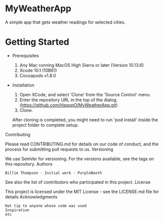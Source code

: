 # MyWeatherApp

A simple app that gets weather readings for selected cities.

# Getting Started

- Prerequisites
  1) Any Mac running MacOS High Sierra or later (Version 10.13.6)
  2) Xcode 10.1 (10B61)
  3) Cocoapods v1.8.0

- Installation
  1) Open XCode, and select 'Clone' from the 'Source Control' menu.
  2) Enter the repository URL in the top of the dialog. (https://github.com/HagopO/MyWeatherApp.git)
  3) Clone.
  
  After cloning is completed, you might need to run 'pod install' inside the project folder to complete setup.
  
  
Contributing

Please read CONTRIBUTING.md for details on our code of conduct, and the process for submitting pull requests to us.
Versioning

We use SemVer for versioning. For the versions available, see the tags on this repository.
Authors

    Billie Thompson - Initial work - PurpleBooth

See also the list of contributors who participated in this project.
License

This project is licensed under the MIT License - see the LICENSE.md file for details
Acknowledgments

    Hat tip to anyone whose code was used
    Inspiration
    etc

